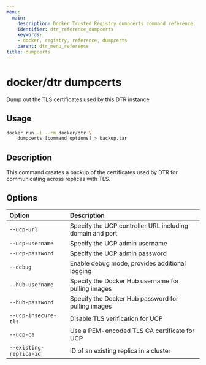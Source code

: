 ```yaml
---
menu:
  main:
    description: Docker Trusted Registry dumpcerts command reference.
    identifier: dtr_reference_dumpcerts
    keywords:
    - docker, registry, reference, dumpcerts
    parent: dtr_menu_reference
title: dumpcerts
---
```


# docker/dtr dumpcerts

Dump out the TLS certificates used by this DTR instance

## Usage

```bash
docker run -i --rm docker/dtr \
    dumpcerts [command options] > backup.tar
```

## Description

This command creates a backup of the certificates used by DTR for
communicating across replicas with TLS.


## Options

| Option                  | Description                                              |
|:------------------------|:---------------------------------------------------------|
| `--ucp-url`             | Specify the UCP controller URL including domain and port |
| `--ucp-username`        | Specify the UCP admin username                           |
| `--ucp-password`        | Specify the UCP admin password                           |
| `--debug`               | Enable debug mode, provides additional logging           |
| `--hub-username`        | Specify the Docker Hub username for pulling images       |
| `--hub-password`        | Specify the Docker Hub password for pulling images       |
| `--ucp-insecure-tls`    | Disable TLS verification for UCP                         |
| `--ucp-ca`              | Use a PEM-encoded TLS CA certificate for UCP             |
| `--existing-replica-id` | ID of an existing replica in a cluster                   |
